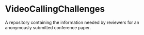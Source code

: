 # VideoCallingChallenges
A repository containing the information needed by reviewers for an anonymously submitted conference paper.
